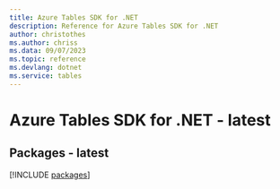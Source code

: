 ```yaml
---
title: Azure Tables SDK for .NET
description: Reference for Azure Tables SDK for .NET
author: christothes
ms.author: chriss
ms.data: 09/07/2023
ms.topic: reference
ms.devlang: dotnet
ms.service: tables
---
```

# Azure Tables SDK for .NET - latest
## Packages - latest
[!INCLUDE [packages](tables-index.md)]